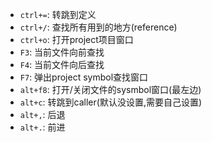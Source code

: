 * `ctrl+=`: 转跳到定义  
* `ctrl+/`: 查找所有用到的地方(reference)  
* `ctrl+o`: 打开project项目窗口  
* `F3`: 当前文件向前查找  
* `F4`: 当前文件向后查找  
* `F7`: 弹出project symbol查找窗口  
* `alt+f8`: 打开/关闭文件的sysmbol窗口(最左边)  
* `alt+c`: 转跳到caller(默认没设置,需要自己设置)  
* `alt+,`: 后退  
* `alt+.`: 前进  
